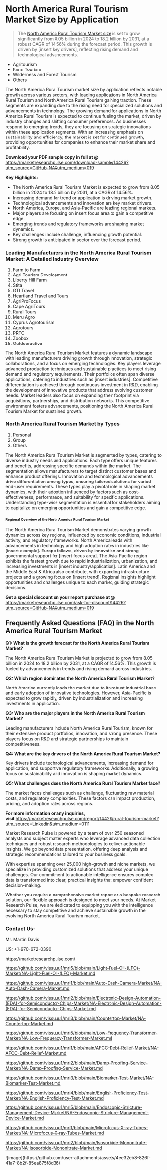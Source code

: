 <h1>North America Rural Tourism Market&nbsp;Size by Application</h1><blockquote><p>The <a href="https://marketresearchpulse.com/download-sample/14426?utm_source=GitHub-NA&amp;utm_medium=019">North America Rural Tourism Market size</a> is set to grow significantly from 8.05 billion in 2024 to 18.2 billion by 2031, at a robust CAGR of 14.56% during the forecast period. This growth is driven by [insert key drivers], reflecting rising demand and technological advancements.</p></blockquote><ul><li>Agritourism<li> Farm Tourism<li> Wilderness and Forest Tourism<li> Others</li></ul><p>The North America Rural Tourism market size by application reflects notable growth across various sectors, with leading applications in North America Rural Tourism and North America Rural Tourism gaining traction. These segments are expanding due to the rising need for specialized solutions and advancements in technology. The growing demand for applications in North America Rural Tourism is expected to continue fueling the market, driven by industry changes and shifting consumer preferences. As businesses respond to emerging trends, they are focusing on strategic innovations within these application segments. With an increasing emphasis on sustainability and efficiency, the market is set for continued growth, providing opportunities for companies to enhance their market share and profitability.</p><p><strong>Download your PDF sample copy in full at @ </strong><a href="https://marketresearchpulse.com/download-sample/14426?utm_source=GitHub-NA&amp;utm_medium=019">https://marketresearchpulse.com/download-sample/14426?utm_source=GitHub-NA&amp;utm_medium=019</a></p><p><strong>Key Highlights: </strong></p><ul><li>The North America Rural Tourism Market is expected to grow from 8.05 billion in 2024 to 18.2 billion by 2031, at a CAGR of 14.56%.</li><li>Increasing demand for trend or application is driving market growth.</li><li>Technological advancements and innovation are key market drivers.</li><li>North America, Europe, and Asia-Pacific are leading regional markets.</li><li>Major players are focusing on insert focus area to gain a competitive edge.</li><li>Emerging trends and regulatory frameworks are shaping market dynamics.</li><li>Key challenges include challenge, influencing growth potential.</li><li>Strong growth is anticipated in sector over the forecast period.</li></ul><h3>Leading Manufacturers in the North America Rural Tourism Market: A Detailed Industry Overview</h3><ol><li>Farm to Farm</li><li>Agri Tourism Development</li><li>Liberty Hill Farm</li><li>Stita</li><li>GTI Travel</li><li>Heartland Travel and Tours</li><li>AgriProFocus</li><li>Cape AgriTours</li><li>Rural Tours</li><li>Meru Agro</li><li>Cyprus Agrotourism</li><li>Agrotours</li><li>PRTC</li><li>Zoobox</li><li>Outdooractive</li></ol><div class="flex max-w-full flex-col flex-grow"><div class="min-h-8 text-message flex w-full flex-col items-end gap-2 whitespace-normal break-words [.text-message+&amp;]:mt-5" dir="auto" data-message-author-role="assistant" data-message-id="fd8432e4-4910-450d-b182-61b7bfb0a01f" data-message-model-slug="gpt-4o"><div class="flex w-full flex-col gap-1 empty:hidden first:pt-[3px]"><div class="markdown prose w-full break-words dark:prose-invert light"><p>The North America Rural Tourism Market features a dynamic landscape with leading manufacturers driving growth through innovation, strategic collaborations, and a focus on emerging technologies. Key players leverage advanced production techniques and sustainable practices to meet rising demand and regulatory requirements. Their portfolios often span diverse applications, catering to industries such as [insert industries]. Competitive differentiation is achieved through continuous investment in R&amp;D, enabling the development of innovative products that address evolving customer needs. Market leaders also focus on expanding their footprint via acquisitions, partnerships, and distribution networks. This competitive environment fosters advancements, positioning the North America Rural Tourism Market for sustained growth.</p></div></div></div></div><h3>North America Rural Tourism Market by Types</h3><ol><li>Personal<li> Group<li> Others</li></ol><div class="flex max-w-full flex-col flex-grow"><div class="min-h-8 text-message flex w-full flex-col items-end gap-2 whitespace-normal break-words [.text-message+&amp;]:mt-5" dir="auto" data-message-author-role="assistant" data-message-id="084470be-0bb7-4664-bddf-5156b4f41249" data-message-model-slug="gpt-4o-mini"><div class="flex w-full flex-col gap-1 empty:hidden first:pt-[3px]"><div class="markdown prose w-full break-words dark:prose-invert light"><p>The North America Rural Tourism Market is segmented by types, catering to diverse industry needs and applications. Each type offers unique features and benefits, addressing specific demands within the market. The segmentation allows manufacturers to target distinct customer bases and enhance product offerings. Innovation and technological advancements drive differentiation among types, ensuring tailored solutions for varied end-user requirements. These types play a pivotal role in shaping market dynamics, with their adoption influenced by factors such as cost-effectiveness, performance, and suitability for specific applications. Understanding type-wise segmentation is essential for stakeholders aiming to capitalize on emerging opportunities and gain a competitive edge.</p></div></div></div></div><h3><span style="font-size: 11px;">Regional Overview of the North America Rural Tourism Market</span></h3><div class="flex max-w-full flex-col flex-grow"><div class="min-h-8 text-message flex w-full flex-col items-end gap-2 whitespace-normal break-words [.text-message+&amp;]:mt-5" dir="auto" data-message-author-role="assistant" data-message-id="e9038762-ce64-4e30-91c9-9bd413514231" data-message-model-slug="gpt-4o-mini"><div class="flex w-full flex-col gap-1 empty:hidden first:pt-[3px]"><div class="markdown prose w-full break-words dark:prose-invert light"><p>The North America Rural Tourism Market demonstrates varying growth dynamics across key regions, influenced by economic conditions, industrial activity, and regulatory frameworks. North America leads with advancements in technology and high adoption rates in industries like [insert example]. Europe follows, driven by innovation and strong governmental support for [insert focus area]. The Asia-Pacific region exhibits the fastest growth due to rapid industrialization, urbanization, and increasing investments in [insert industry/application]. Latin America and the Middle East &amp; Africa also contribute, with expanding infrastructure projects and a growing focus on [insert trend]. Regional insights highlight opportunities and challenges unique to each market, guiding strategic decisions.</p></div></div></div></div><p><strong>Get a special discount on your report purchase at @ </strong><a href="https://marketresearchpulse.com/ask-for-discount/14426?utm_source=GitHub-NA&amp;utm_medium=019">https://marketresearchpulse.com/ask-for-discount/14426?utm_source=GitHub-NA&amp;utm_medium=019</a></p><h2>Frequently Asked Questions (FAQ) in the North America Rural Tourism Market</h2><p><strong>Q1: What is the growth forecast for the North America Rural Tourism Market?</strong></p><p>The North America Rural Tourism Market is projected to grow from 8.05 billion in 2024 to 18.2 billion by 2031, at a CAGR of 14.56%. This growth is fueled by advancements in trends and rising demand across industries.</p><p><strong>Q2: Which region dominates the North America Rural Tourism Market?</strong></p><p>North America currently leads the market due to its robust industrial base and early adoption of innovative technologies. However, Asia-Pacific is expected to grow rapidly, driven by industrialization and increasing investments in application.</p><p><strong>Q3: Who are the major players in the North America Rural Tourism Market?</strong></p><p>Leading manufacturers include North America Rural Tourism, known for their extensive product portfolios, innovation, and strong presence. These players focus on R&amp;D and strategic partnerships to maintain competitiveness.</p><p><strong>Q4: What are the key drivers of the North America Rural Tourism Market?</strong></p><p>Key drivers include technological advancements, increasing demand for application, and supportive regulatory frameworks. Additionally, a growing focus on sustainability and innovation is shaping market dynamics.</p><p><strong>Q5: What challenges does the North America Rural Tourism Market face?</strong></p><p>The market faces challenges such as challenge, fluctuating raw material costs, and regulatory complexities. These factors can impact production, pricing, and adoption rates across regions.</p><p><strong>For more information or any inquiries, visit&nbsp;</strong><a href="https://marketresearchpulse.com/report/14426/rural-tourism-market?utm_source=Linkedin&utm_medium=0111">https://marketresearchpulse.com/report/14426/rural-tourism-market?utm_source=Linkedin&utm_medium=0111</a></p><p>Market Research Pulse is powered by a team of over 250 seasoned analysts and subject matter experts who leverage advanced data collection techniques and robust research methodologies to deliver actionable insights. We go beyond data presentation, offering deep analysis and strategic recommendations tailored to your business goals.</p><p>With expertise spanning over 25,000 high-growth and niche markets, we specialize in providing customized solutions that address your unique challenges. Our commitment to actionable intelligence ensures complex data is transformed into clear, practical insights that empower confident decision-making.</p><p>Whether you require a comprehensive market report or a bespoke research solution, our flexible approach is designed to meet your needs. At Market Research Pulse, we are dedicated to equipping you with the intelligence necessary to stay competitive and achieve sustainable growth in the evolving North America Rural Tourism market.</p><h3><strong>Contact Us-</strong></h3><p>Mr. Martin Davis</p><p>US: +1-970-672-0390</p><p>https://marketresearchpulse.com/</p><p><a href="https://github.com/vissuuu1/mri5/blob/main/Light-Fuel-Oil-(LFO)-Market/NA-Light-Fuel-Oil-(LFO)-Market.md">https://github.com/vissuuu1/mri5/blob/main/Light-Fuel-Oil-(LFO)-Market/NA-Light-Fuel-Oil-(LFO)-Market.md</a></p><p><a href="https://github.com/vissuuu1/mri1/blob/main/Auto-Dash-Camera-Market/NA-Auto-Dash-Camera-Market.md">https://github.com/vissuuu1/mri1/blob/main/Auto-Dash-Camera-Market/NA-Auto-Dash-Camera-Market.md</a></p><p><a href="https://github.com/vissuuu1/mri2/blob/main/Electronic-Design-Automation-(EDA)-for-Semiconductor-Chips-Market/NA-Electronic-Design-Automation-(EDA)-for-Semiconductor-Chips-Market.md">https://github.com/vissuuu1/mri2/blob/main/Electronic-Design-Automation-(EDA)-for-Semiconductor-Chips-Market/NA-Electronic-Design-Automation-(EDA)-for-Semiconductor-Chips-Market.md</a></p><p><a href="https://github.com/vissuuu1/mri3/blob/main/Countertop-Market/NA-Countertop-Market.md">https://github.com/vissuuu1/mri3/blob/main/Countertop-Market/NA-Countertop-Market.md</a></p><p><a href="https://github.com/vissuuu1/mri5/blob/main/Low-Frequency-Transformer-Market/NA-Low-Frequency-Transformer-Market.md">https://github.com/vissuuu1/mri5/blob/main/Low-Frequency-Transformer-Market/NA-Low-Frequency-Transformer-Market.md</a></p><p><a href="https://github.com/vissuuu1/mri1/blob/main/AFCC-Debt-Relief-Market/NA-AFCC-Debt-Relief-Market.md">https://github.com/vissuuu1/mri1/blob/main/AFCC-Debt-Relief-Market/NA-AFCC-Debt-Relief-Market.md</a></p><p><a href="https://github.com/vissuuu1/mri2/blob/main/Damp-Proofing-Service-Market/NA-Damp-Proofing-Service-Market.md">https://github.com/vissuuu1/mri2/blob/main/Damp-Proofing-Service-Market/NA-Damp-Proofing-Service-Market.md</a></p><p><a href="https://github.com/vissuuu1/mri3/blob/main/Biomarker-Test-Market/NA-Biomarker-Test-Market.md">https://github.com/vissuuu1/mri3/blob/main/Biomarker-Test-Market/NA-Biomarker-Test-Market.md</a></p><p><a href="https://github.com/vissuuu1/mri4/blob/main/English-Proficiency-Test-Market/NA-English-Proficiency-Test-Market.md">https://github.com/vissuuu1/mri4/blob/main/English-Proficiency-Test-Market/NA-English-Proficiency-Test-Market.md</a></p><p><a href="https://github.com/vissuuu1/mri5/blob/main/Endoscopic-Stricture-Management-Device-Market/NA-Endoscopic-Stricture-Management-Device-Market.md">https://github.com/vissuuu1/mri5/blob/main/Endoscopic-Stricture-Management-Device-Market/NA-Endoscopic-Stricture-Management-Device-Market.md</a></p><p><a href="https://github.com/vissuuu1/mri1/blob/main/Microfocus-X-ray-Tubes-Market/NA-Microfocus-X-ray-Tubes-Market.md">https://github.com/vissuuu1/mri1/blob/main/Microfocus-X-ray-Tubes-Market/NA-Microfocus-X-ray-Tubes-Market.md</a></p><p><a href="https://github.com/vissuuu1/mri2/blob/main/Isosorbide-Mononitrate-Market/NA-Isosorbide-Mononitrate-Market.md">https://github.com/vissuuu1/mri2/blob/main/Isosorbide-Mononitrate-Market/NA-Isosorbide-Mononitrate-Market.md</a></p>
![image](https://github.com/user-attachments/assets/4ee32eb8-826f-41a7-8b2f-85ea875f8d36)

